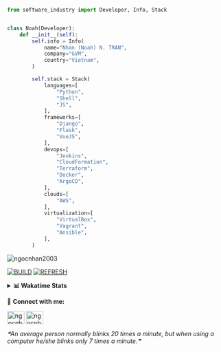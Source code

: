 ```python
from software_industry import Developer, Info, Stack


class Noah(Developer):
    def __init__(self):
        self.info = Info(
            name="Nhan (Noah) N. TRAN",
            company="GVM",
            country="Vietnam",
        )

        self.stack = Stack(
            languages=[
                "Python",
                "Shell",
                "JS",
            ],
            frameworks=[
                "Django",
                "Flask",
                "VueJS",
            ],
            devops=[
                "Jenkins",
                "CloudFormation",
                "Terraform",
                "Docker",
                "ArgoCD",
            ],
            clouds=[
                "AWS",
            ],
            virtualization=[
                "VirtualBox",
                "Vagrant",
                "Ansible",
            ],
        )
```
<img src="https://komarev.com/ghpvc/?username=ngocnhan2003&label=Profile%20views&color=0e75b6&style=flat" alt="ngocnhan2003" /> 

[![BUILD](https://github.com/ngocnhan2003/ngocnhan2003/actions/workflows/001_build.yml/badge.svg)](https://github.com/ngocnhan2003/ngocnhan2003/actions/workflows/001_build.yml)
[![REFRESH](https://github.com/ngocnhan2003/ngocnhan2003/actions/workflows/002_refresh.yml/badge.svg)](https://github.com/ngocnhan2003/ngocnhan2003/actions/workflows/002_refresh.yml)

<details> 
  <summary><b>📊 Wakatime Stats</b></summary>
  <br>
  
<!--START_SECTION:waka-->
![Code Time](http://img.shields.io/badge/Code%20Time-663%20hrs%2026%20mins-blue)

**I'm a Night 🦉** 

```text
🌞 Morning    50 commits     ███░░░░░░░░░░░░░░░░░░░░░░   15.02% 
🌆 Daytime    99 commits     ███████░░░░░░░░░░░░░░░░░░   29.73% 
🌃 Evening    165 commits    ████████████░░░░░░░░░░░░░   49.55% 
🌙 Night      19 commits     █░░░░░░░░░░░░░░░░░░░░░░░░   5.71%

```
📅 **I'm Most Productive on Friday** 

```text
Monday       66 commits     █████░░░░░░░░░░░░░░░░░░░░   19.82% 
Tuesday      28 commits     ██░░░░░░░░░░░░░░░░░░░░░░░   8.41% 
Wednesday    24 commits     █░░░░░░░░░░░░░░░░░░░░░░░░   7.21% 
Thursday     5 commits      ░░░░░░░░░░░░░░░░░░░░░░░░░   1.5% 
Friday       104 commits    ███████░░░░░░░░░░░░░░░░░░   31.23% 
Saturday     51 commits     ███░░░░░░░░░░░░░░░░░░░░░░   15.32% 
Sunday       55 commits     ████░░░░░░░░░░░░░░░░░░░░░   16.52%

```


📊 **This Week I Spent My Time On** 

```text
⌚︎ Time Zone: Asia/Ho_Chi_Minh

💬 Programming Languages: 
Other                    0 secs              █████████████████████████   100.0%

🔥 Editors: 
VS Code                  0 secs              █████████████████████████   100.0%

💻 Operating System: 
Mac                      0 secs              █████████████████████████   100.0%

```

**I Mostly Code in Python** 

```text
Python                   14 repos            ███████████░░░░░░░░░░░░░░   43.75% 
JavaScript               6 repos             ████░░░░░░░░░░░░░░░░░░░░░   18.75% 
TypeScript               2 repos             █░░░░░░░░░░░░░░░░░░░░░░░░   6.25% 
Kotlin                   2 repos             █░░░░░░░░░░░░░░░░░░░░░░░░   6.25% 
Vue                      2 repos             █░░░░░░░░░░░░░░░░░░░░░░░░   6.25%

```



 Last Updated on 23/12/2022 23:35:01 UTC+7
<!--END_SECTION:waka-->
</details>

🔗 **Connect with me:**

<a href="https://linkedin.com/in/ngocnhan2003" target="blank"><img align="center" src="https://raw.githubusercontent.com/rahuldkjain/github-profile-readme-generator/master/src/images/icons/Social/linked-in-alt.svg" alt="ngocnhan2003" height="30" width="40" /></a>
<a href="https://instagram.com/ngocnhan2003" target="blank"><img align="center" src="https://raw.githubusercontent.com/rahuldkjain/github-profile-readme-generator/master/src/images/icons/Social/instagram.svg" alt="ngocnhan2003" height="30" width="40" /></a>


<!--STARTS_HERE_QUOTE_README-->
<i>❝An average person normally blinks 20 times a minute, but when using a computer he/she blinks only 7 times a minute.❞</i>
<!--ENDS_HERE_QUOTE_README-->
